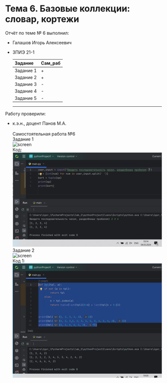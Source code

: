 # Тема 6. Базовые коллекции: словар, кортежи
Отчёт по теме № 6 выполнил:
- Галашов Игорь Алексеевич
- ЗПИЭ 21-1
  
	|Задание  |Сам_раб|
  |-------   |-------|
  |Задание 1 |+      |
  |Задание 2 |+      |
  |Задание 3 |-      |
  |Задание 4 |-      |
  |Задание 5 |-      |
  --------------------
  
Работу проверили:
- к.э.н., доцент Панов М.А.
\
\
Самостоятельная работа №6\
Задание 1\
![screen](https://github.com/IgorGalashov/Pr_in/blob/main/screen/s3/S6/Сз1.PNG)
\
Код:
\
![screen](https://github.com/IgorGalashov/Pr_in/blob/main/screen/s3/S6/Снимок%201.PNG)
\
Задание  2\
![screen](https://github.com/IgorGalashov/Pr_in/blob/main/screen/s3/S6/Сз2.PNG)
\
Код 1:
\
![screen](https://github.com/IgorGalashov/Pr_in/blob/main/screen/s3/S6/Снимок%202.PNG)
